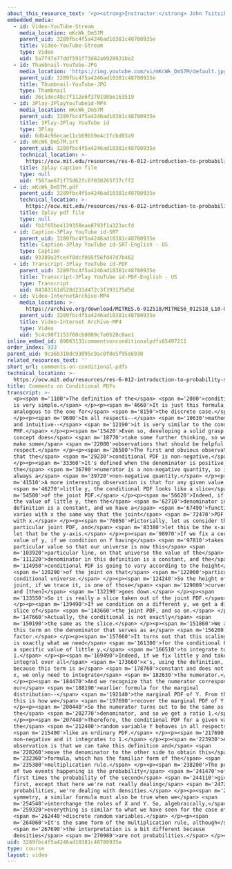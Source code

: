 ```yaml
---
about_this_resource_text: '<p><strong>Instructor:</strong> John Tsitsiklis</p>'
embedded_media:
  - id: Video-YouTube-Stream
    media_location: mKcWk_DmS7M
    parent_uid: 3289fbc4f5a4246ad10381c48780935e
    title: Video-YouTube-Stream
    type: Video
    uid: 5a7f47e77ddf591f73d82a6928931be2
  - id: Thumbnail-YouTube-JPG
    media_location: 'https://img.youtube.com/vi/mKcWk_DmS7M/default.jpg'
    parent_uid: 3289fbc4f5a4246ad10381c48780935e
    title: Thumbnail-YouTube-JPG
    type: Thumbnail
    uid: 36c1dec48c7f112e6f370198be163519
  - id: 3Play-3PlayYouTubeid-MP4
    media_location: mKcWk_DmS7M
    parent_uid: 3289fbc4f5a4246ad10381c48780935e
    title: 3Play-3Play YouTube id
    type: 3Play
    uid: 6db4c96ecae11cb69b59e4c1fcbd03a9
  - id: mKcWk_DmS7M.srt
    parent_uid: 3289fbc4f5a4246ad10381c48780935e
    technical_location: >-
      https://ocw.mit.edu/resources/res-6-012-introduction-to-probability-spring-2018/part-i-the-fundamentals/comments-on-conditional-pdfs/mKcWk_DmS7M.srt
    title: 3play caption file
    type: null
    uid: f56fae671f75d62fc6f030265f37cff2
  - id: mKcWk_DmS7M.pdf
    parent_uid: 3289fbc4f5a4246ad10381c48780935e
    technical_location: >-
      https://ocw.mit.edu/resources/res-6-012-introduction-to-probability-spring-2018/part-i-the-fundamentals/comments-on-conditional-pdfs/mKcWk_DmS7M.pdf
    title: 3play pdf file
    type: null
    uid: fb1f65be4139358eae8793f1a323acfd
  - id: Caption-3Play YouTube id-SRT
    parent_uid: 3289fbc4f5a4246ad10381c48780935e
    title: Caption-3Play YouTube id-SRT-English - US
    type: Caption
    uid: 93389a2fce4f0dcf095f56fd47d7b462
  - id: Transcript-3Play YouTube id-PDF
    parent_uid: 3289fbc4f5a4246ad10381c48780935e
    title: Transcript-3Play YouTube id-PDF-English - US
    type: Transcript
    uid: 84383161d528d231d472c3f393175d5d
  - id: Video-InternetArchive-MP4
    media_location: >-
      https://archive.org/download/MITRES.6-012S18/MITRES6_012S18_L10-03_300k.mp4
    parent_uid: 3289fbc4f5a4246ad10381c48780935e
    title: Video-Internet Archive-MP4
    type: Video
    uid: 5c4c98f1153f60cb0009c7e0b28c0ae1
inline_embed_id: 89063131commentsonconditionalpdfs65497211
order_index: 933
parent_uid: 9ca6b310dc93095c9ac0f0e5f95e6930
related_resources_text: ''
short_url: comments-on-conditional-pdfs
technical_location: >-
  https://ocw.mit.edu/resources/res-6-012-introduction-to-probability-spring-2018/part-i-the-fundamentals/comments-on-conditional-pdfs
title: Comments on Conditional PDFs
transcript: >-
  <p><span m='1100'>The definition of the</span> <span m='2000'>conditional PDF
  is very simple.</span> </p><p><span m='4660'>It is just this formula, which is
  analogous to the one for</span> <span m='8150'>the discrete case.</span>
  </p><p><span m='9600'>In all respects--</span> <span m='10630'>mathematical
  and intuitive--</span> <span m='12190'>it is very similar to the conditional
  PMF.</span> </p><p><span m='15420'>Even so, developing a solid grasp of this
  concept does</span> <span m='18770'>take some further thinking, so we will now
  make some</span> <span m='22080'>observations that should be helpful in this
  respect.</span> </p><p><span m='26580'>The first and obvious observation is
  that the</span> <span m='29230'>conditional PDF is non-negative.</span>
  </p><p><span m='33360'>It's defined when the denominator is positive,
  the</span> <span m='36790'>numerator is a non-negative quantity, so it's
  always a</span> <span m='39720'>non-negative quantity.</span> </p><p><span
  m='41510'>A more interesting observation is that for any given value of</span>
  <span m='46270'>little y, the conditional PDF looks like a slice</span> <span
  m='54500'>of the joint PDF.</span> </p><p><span m='56620'>Indeed, if you fix
  the value of little y, then the</span> <span m='62710'>denominator in this
  definition is a constant, and we have a</span> <span m='67490'>function that
  varies with x the same way that the joint</span> <span m='72470'>PDF varies
  with x.</span> </p><p><span m='76050'>Pictorially, let us consider this
  particular joint PDF, and</span> <span m='83380'>let this be the x-axis and
  let that be the y-axis.</span> </p><p><span m='90970'>If we fix a certain
  value of y, if we condition on Y having</span> <span m='97810'>taken this
  particular value so that our universe is now this</span> <span
  m='103920'>particular line, on that universe the value of the</span> <span
  m='111220'>denominator in this definition is a constant, and the</span> <span
  m='114950'>conditional PDF is going to vary according to the height</span>
  <span m='120290'>of the joint on that</span> <span m='122060'>particular
  conditional universe.</span> </p><p><span m='124240'>So the height of the
  joint, if we trace it, is one of those</span> <span m='129009'>curves up here,
  and [then]</span> <span m='132190'>goes down.</span> </p><p><span
  m='133550'>So it is really a slice taken out of the joint PDF.</span>
  </p><p><span m='139490'>If we condition on a different y, we get a different
  slice of</span> <span m='143660'>the joint PDF, and so on.</span> </p><p><span
  m='147660'>Actually, the conditional is not exactly</span> <span
  m='150190'>the same as the slice.</span> </p><p><span m='151860'>We also have
  this term on the denominator that serves as a</span> <span m='156200'>scaling
  factor.</span> </p><p><span m='157660'>It turns out that this scaling factor
  is exactly what we need</span> <span m='161300'>for the conditional PDF, given
  a specific value of little y,</span> <span m='166510'>to integrate to
  1.</span> </p><p><span m='169490'>Indeed, if we fix little y and take the
  integral over all</span> <span m='173660'>x's, using the definition, and
  because this term is a</span> <span m='178760'>constant and does not involve
  x, we only need to integrate</span> <span m='182630'>the numerator.</span>
  </p><p><span m='184470'>And we recognize that the numerator corresponds to
  our</span> <span m='188190'>earlier formula for the marginal
  distribution--</span> <span m='192140'>the marginal PDF of Y. From the joint,
  this is how we</span> <span m='197690'>recover the marginal PDF of Y.</span>
  </p><p><span m='200440'>So the numerator turns out to be the same as
  the</span> <span m='202770'>denominator, and so we get a ratio 1.</span>
  </p><p><span m='207440'>Therefore, the conditional PDF for a given value of
  the</span> <span m='212400'>random variable Y behaves in all respects</span>
  <span m='215400'>like an ordinary PDF.</span> </p><p><span m='217690'>It is
  non-negative and it integrates to 1.</span> </p><p><span m='223930'>A last
  observation is that we can take this definition and</span> <span
  m='228260'>move the denominator to the other side to obtain this</span> <span
  m='232360'>formula, which has the familiar form of the</span> <span
  m='235380'>multiplication rule.</span> </p><p><span m='238200'>The probability
  of two events happening is the probability</span> <span m='241470'>of the
  first times the probability of the second</span> <span m='244110'>given the
  first, except that here we're not really dealing</span> <span m='247270'>with
  probabilities, we're dealing with densities.</span> </p><p><span m='250860'>By
  symmetry, a similar formula must also be true when we</span> <span
  m='254540'>interchange the roles of X and Y. So, algebraically,</span> <span
  m='259320'>everything is similar to what we have seen for the case of</span>
  <span m='262440'>discrete random variables.</span> </p><p><span
  m='264060'>It's the same form of the multiplication rule, although</span>
  <span m='267690'>the interpretation is a bit different because
  densities</span> <span m='270980'>are not probabilities.</span> </p><p></p>
uid: 3289fbc4f5a4246ad10381c48780935e
type: course
layout: video
---
```

